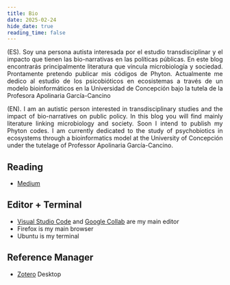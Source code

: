 ```yaml
---
title: Bio
date: 2025-02-24
hide_date: true
reading_time: false
---
```

<div style="text-align: justify;"> (ES). Soy una persona autista interesada por el estudio transdisciplinar y el impacto que tienen las bio-narrativas en las políticas públicas. En este blog encontrarás principalmente literatura que vincula microbiología y sociedad. Prontamente pretendo publicar mis códigos de Phyton. Actualmente me dedico al estudio de los psicobióticos en ecosistemas a través de un modelo bioinformáticos en la Universidad de Concepción bajo la tutela de la Profesora Apolinaria García-Cancino

(EN). I am an autistic person interested in transdisciplinary studies and the impact of bio-narratives on public policy. In this blog you will find mainly literature linking microbiology and society. Soon I intend to publish my Phyton codes. I am currently dedicated to the study of psychobiotics in ecosystems through a bioinformatics model at the University of Concepción under the tutelage of Professor Apolinaria García-Cancino.</div>

## Reading

- [Medium](https://mcamposgaragay.medium.com) 

## Editor + Terminal

- [Visual Studio Code](https://code.visualstudio.com/) and [Google Collab](https://colab.research.google.com/) are my main editor
- Firefox is my main browser
- Ubuntu is my terminal

## Reference Manager

- [Zotero](https://www.zotero.org/) Desktop
